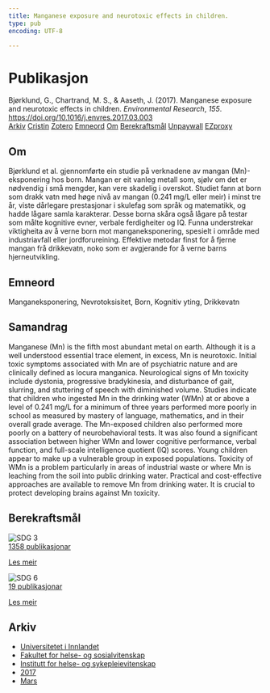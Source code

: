 ```yaml
---
title: Manganese exposure and neurotoxic effects in children.
type: pub
encoding: UTF-8

---
```

<h1>Publikasjon</h1>
<article id="csl-bib-container-7IZTS4XC" class="csl-bib-container">
  <div class="csl-bib-body"> <div class="csl-entry">Bjørklund, G., Chartrand, M. S., &#38; Aaseth, J. (2017). Manganese exposure and neurotoxic effects in children. <i>Environmental Research</i>, <i>155</i>. <a href="https://doi.org/10.1016/j.envres.2017.03.003">https://doi.org/10.1016/j.envres.2017.03.003</a></div> </div>
  <div class="csl-bib-buttons">
    <a href="#taxonomy-article-7IZTS4XC" alt="archive" class="csl-bib-button">Arkiv</a>
    <a href="https://app.cristin.no/results/show.jsf?id=1459662" alt="Cristin" class="csl-bib-button">Cristin</a>
    <a href="http://zotero.org/groups/5881554/items/7IZTS4XC" alt="Zotero" class="csl-bib-button">Zotero</a>
    <a href="#keywords-article-7IZTS4XC" alt="keywords" class="csl-bib-button">Emneord</a>
    <a href="#about-article-7IZTS4XC" alt="about_pub" class="csl-bib-button">Om</a>
    <a href="#sdg-article-7IZTS4XC" alt="sdg" class="csl-bib-button">Berekraftsmål</a>
    <a href="https://doi.org/10.1016/j.envres.2017.03.003" alt="Unpaywall" class="csl-bib-button">Unpaywall</a>
    <a href="https://doi.org/10.1016/j.envres.2017.03.003" alt="EZproxy" class="csl-bib-button">EZproxy</a>
  </div>
  <div id="csl-bib-meta-container-7IZTS4XC"></div>
</article>
<div id="csl-bib-meta-7IZTS4XC" class="csl-bib-meta">
  <article id="about-article-7IZTS4XC" class="about_pub-article">
    <h1>Om</h1>
    Bjørklund et al. gjennomførte ein studie på verknadene av mangan (Mn)-eksponering hos born. Mangan er eit vanleg metall som, sjølv om det er nødvendig i små mengder, kan vere skadelig i overskot. Studiet fann at born som drakk vatn med høge nivå av mangan (0.241 mg/L eller meir) i minst tre år, viste dårlegare prestasjonar i skulefag som språk og matematikk, og hadde lågare samla karakterar. Desse borna skåra også lågare på testar som målte kognitive evner, verbale ferdigheiter og IQ. Funna understrekar viktigheita av å verne born mot manganeksponering, spesielt i område med industriavfall eller jordforureining. Effektive metodar finst for å fjerne mangan frå drikkevatn, noko som er avgjerande for å verne barns hjerneutvikling.
  </article>
  <article id="keywords-article-7IZTS4XC" class="keywords-article">
    <h1>Emneord</h1>
    Manganeksponering, Nevrotoksisitet, Born, Kognitiv yting, Drikkevatn
  </article>
  <article id="abstract-article-7IZTS4XC" class="abstract-article">
    <h1>Samandrag</h1>
    Manganese (Mn) is the fifth most abundant metal on earth. Although it is a well understood essential trace element, in excess, Mn is neurotoxic. Initial toxic symptoms associated with Mn are of psychiatric nature and are clinically defined as locura manganica. Neurological signs of Mn toxicity include dystonia, progressive bradykinesia, and disturbance of gait, slurring, and stuttering of speech with diminished volume. Studies indicate that children who ingested Mn in the drinking water (WMn) at or above a level of 0.241 mg/L for a minimum of three years performed more poorly in school as measured by mastery of language, mathematics, and in their overall grade average. The Mn-exposed children also performed more poorly on a battery of neurobehavioral tests. It was also found a significant association between higher WMn and lower cognitive performance, verbal function, and full-scale intelligence quotient (IQ) scores. Young children appear to make up a vulnerable group in exposed populations. Toxicity of WMn is a problem particularly in areas of industrial waste or where Mn is leaching from the soil into public drinking water. Practical and cost-effective approaches are available to remove Mn from drinking water. It is crucial to protect developing brains against Mn toxicity.
  </article>
  <article id="sdg-article-7IZTS4XC" class="sdg-article">
    <h1>Berekraftsmål</h1>
    <div class="sdg-container"><div id="sdg3" class="sdg">
        <img src="{{< params subfolder >}}images/sdg/sdg03_nn.png" class="image" alt="SDG 3">
        <div class="sdg-overlay">
          <a href="/nn/archive/?key=?sdg=3#archive" class="sdg-publication-count"><span>1358</span> publikasjonar</a>
          <p><a href="https://fn.no/om-fn/fns-baerekraftsmaal/god-helse-og-livskvalitet?lang=nno-NO" class="sdg-read-more">Les meir</a></p>
        </div>
      </div> <div id="sdg6" class="sdg">
        <img src="{{< params subfolder >}}images/sdg/sdg06_nn.png" class="image" alt="SDG 6">
        <div class="sdg-overlay">
          <a href="/nn/archive/?key=?sdg=6#archive" class="sdg-publication-count"><span>19</span> publikasjonar</a>
          <p><a href="https://fn.no/om-fn/fns-baerekraftsmaal/rent-vann-og-gode-sanitaerforhold?lang=nno-NO" class="sdg-read-more">Les meir</a></p>
        </div>
      </div></div>
  </article>
  <article id="taxonomy-article-7IZTS4XC" class="taxonomy-article">
    <h1>Arkiv</h1>
    <ul>
      <li>
        <a href="/nn/archive/?key=3DCRN523">Universitetet i Innlandet</a>
      </li>
      <li>
        <a href="/nn/archive/?key=IDKFS3MX">Fakultet for helse- og sosialvitenskap</a>
      </li>
      <li>
        <a href="/nn/archive/?key=GTV4ECMZ">Institutt for helse- og sykepleievitenskap</a>
      </li>
      <li>
        <a href="/nn/archive/?key=QV2QKSDS">2017</a>
      </li>
      <li>
        <a href="/nn/archive/?key=2CYYAMUE">Mars</a>
      </li>
    </ul>
  </article>
</div>
